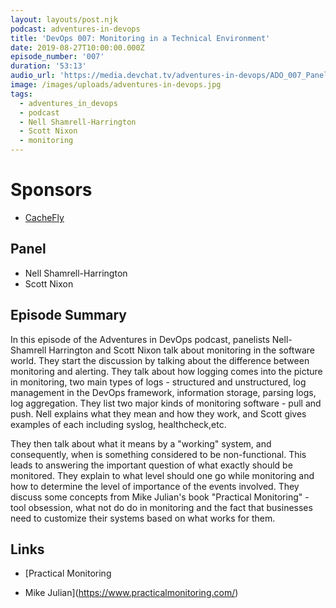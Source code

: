 ```yaml
---
layout: layouts/post.njk
podcast: adventures-in-devops
title: 'DevOps 007: Monitoring in a Technical Environment'
date: 2019-08-27T10:00:00.000Z
episode_number: '007'
duration: '53:13'
audio_url: 'https://media.devchat.tv/adventures-in-devops/ADO_007_Panel.mp3'
image: /images/uploads/adventures-in-devops.jpg
tags:
  - adventures_in_devops
  - podcast
  - Nell Shamrell-Harrington
  - Scott Nixon
  - monitoring
---
```

# Sponsors

* [CacheFly](https://www.cachefly.com/)

## Panel

* Nell Shamrell-Harrington
* Scott Nixon

## Episode Summary

In this episode of the Adventures in DevOps podcast, panelists Nell-Shamrell Harrington and Scott Nixon talk about monitoring in the software world. They start the discussion by talking about the difference between monitoring and alerting. They talk about how logging comes into the picture in monitoring, two main types of logs - structured and unstructured, log management in the DevOps framework, information storage, parsing logs, log aggregation. They list two major kinds of monitoring software - pull and push. Nell explains what they mean and how they work, and Scott gives examples of each including syslog, healthcheck,etc.

They then talk about what it means by a "working" system, and consequently, when is something considered to be non-functional. This leads to answering the important question of what exactly should be monitored. They explain to what level should one go while monitoring and how to determine the level of importance of the events involved. They discuss some concepts from Mike Julian's book "Practical Monitoring" - tool obsession, what not do do in monitoring and the fact that businesses need to customize their systems based on what works for them.

## Links

* [Practical Monitoring - Mike Julian](https://www.practicalmonitoring.com/)

